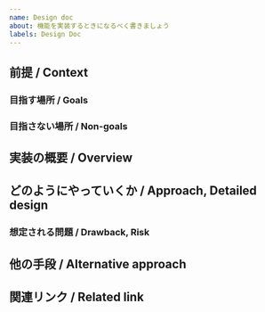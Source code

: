 ```yaml
---
name: Design doc
about: 機能を実装するときになるべく書きましょう
labels: Design Doc
---
```


## 前提 / Context

<!--
[required]
実装予定の機能がなぜ必要なのか、機能実装で必要だと要求されるものや考慮しないといけない点などなどを書きましょう。
あまり話を脱線させないように前提を書くと良いでしょう。
-->

### 目指す場所 / Goals

<!--
[required]
機能を実装したことによってユーザーに対しどのような影響を与えるかや、機能実装が成功とみなされる測定可能な基準を書きましょう。
-->

### 目指さない場所 / Non-goals

<!--
[required]
機能を実装する上でやらないことを書きましょう。
-->

## 実装の概要 / Overview

<!--
[required]
どういった機能を実装するのか概要を書きましょう。
実装の詳細は「どのようにやっていくか / Approach, Detailed design」に書きましょう。
-->

## どのようにやっていくか / Approach, Detailed design

<!--
[required]
機能実装にあたってどのように実装するかなど具体的なタスクやコードを書ける範囲で書きましょう。
-->

### 想定される問題 / Drawback, Risk

<!--
機能実装にともないパフォーマンスが若干落ちるなどの欠点や、デグレが起きそうなどのリスクがあれば書きます。
-->

## 他の手段 / Alternative approach

<!--
[required]
このdesign docに書いたこと以外で検討した実装方法などがあれば書きましょう。
他の手段が考えられない場合は無い旨を書きましょう。
-->

## 関連リンク / Related link

<!--
関連するissueなどを書くと良いでしょう。
-->
